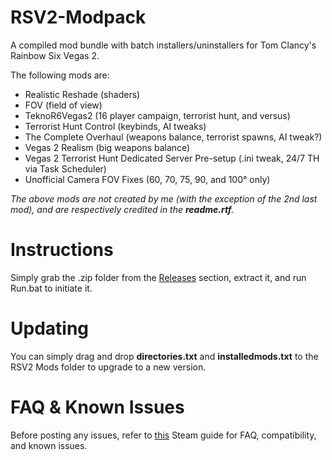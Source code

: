 # RSV2-Modpack
A compiled mod bundle with batch installers/uninstallers for Tom Clancy's Rainbow Six Vegas 2.

The following mods are:
* Realistic Reshade (shaders)
* FOV (field of view)
* TeknoR6Vegas2 (16 player campaign, terrorist hunt, and versus)
* Terrorist Hunt Control (keybinds, AI tweaks)
* The Complete Overhaul (weapons balance, terrorist spawns, AI tweak?)
* Vegas 2 Realism (big weapons balance)
* Vegas 2 Terrorist Hunt Dedicated Server Pre-setup (.ini tweak, 24/7 TH via Task Scheduler)
* Unofficial Camera FOV Fixes (60, 70, 75, 90, and 100° only)

_The above mods are not created by me (with the exception of the 2nd last mod), and are respectively credited in the **readme.rtf**._

# Instructions
Simply grab the .zip folder from the [Releases](https://github.com/PkmnYellow/RSV2-Modpack/releases) section, extract it, and run Run.bat to initiate it. 

# Updating
You can simply drag and drop **directories.txt** and **installedmods.txt** to the RSV2 Mods folder to upgrade to a new version.

# FAQ & Known Issues
Before posting any issues, refer to [this](https://steamcommunity.com/sharedfiles/filedetails/?id=2751815668) Steam guide for FAQ, compatibility, and known issues.
